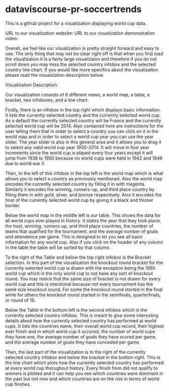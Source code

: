 # dataviscourse-pr-soccertrends

This is a github project for a visualization displaying world cup data.

URL to our visualization website: 
URL to our visualization demonstration video:

Overall, we feel like our visualization is pretty straight forward and easy to use. The only thing that may not
be clear right off is that when you first load the visualization it is a fairly large visualizaion and therefore
if you do not scroll down you may miss the selected country infobox and the selected country line chart. If you
would like more specifics about the visualizaiton please read the visualization description below.

Visualization Description:

Our visualization consists of 6 different views, a world map, a table, a bracket, two infoboxes, and a line chart.

Firstly, there is an infobox in the top right which displays basic information. It lists the currently selected country
and the currently selected world cup. As a default the currently selected country will be France and the currently 
selected world cup will be 2014. Also contained here are instructions for the user telling them that in order to select
a country you can click on it in the world map and in order to select a world cup year you can use the year slider. The
year slider is also in this general area and it allows you to drag it to select any valid world cup year 1930-2014. It
will move in four year increments since the world cup is played every four years except it will jump from 1938 to 1950
because no world cups were held in 1942 and 1946 due to world war II.

Then, to the left of this infobox in the top left is the world map which is what allows you to select a country as previously
mentioned. Also the world map encodes the currently selected country by filling it in with magenta. Similarly it encodes the
winning, runners-up, and third place country by filling them in with gold, silver, and bronze respectively. Also it encodes the 
host of the currently selected world cup by giving it a black and thicker border.

Below the world map in the middle left is our table. This shows the data for all world cups ever played in history. It states the
year that they took place, the host, winning, runners-up, and third place countries, the number of teams that qualified for the 
tournament, and the average number of goals and attendence per game. This is designed to let you see all basic information for any
world cup. Also if you click on the header of any column in the table the table will be sorted by that column.

To the right of the Table and below the top right infobox is the Bracket selection. In this part of the visualization the knockout
round bracket for the currently selected world cup is drawn with the exception being the 1950 world cup which is the only world
cup to not have any sort of knockout round. You may notice that the same size of bracket is not drawn for every world cup and this
is intentional because not every tournament has the same size knockout round. For some the knockout round started in the final while
for others the knockout round started in the semifinals, quarterfinals, or round of 16.

Below the Table in the bottom left is the second infobox which is the currently selected country infobox. This is meant to give some
interesting details about how the currently selected country has performed at world cups. It lists the countries name, their overall
world cup record, their highest ever finish and in which world cup it occured, the number of world cups they have one, the average 
number of goals they have scored per game, and the average number of goals they have conceded per game.

Then, the last part of the visualization is to the right of the currently selected country infobox and below the bracket in the bottom
right. This is the line chart which plots how the currently selected country has performed at every world cup thorughout history. Every
finsih from did not qualify to winners is plotted and it can help you see which countries were dominant in the past but not now and which
countries are on the rise in terms of world cup finshes.
